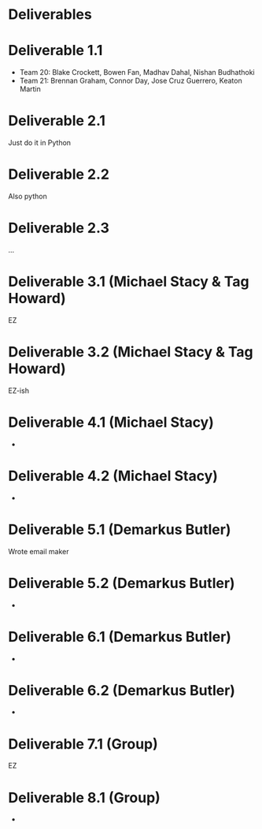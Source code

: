 # Deliverables

# Deliverable 1.1

- Team 20: Blake Crockett, Bowen Fan, Madhav Dahal, Nishan Budhathoki  
- Team 21: Brennan Graham, Connor Day, Jose Cruz Guerrero, Keaton Martin

# Deliverable 2.1

Just do it in Python

# Deliverable 2.2

Also python

# Deliverable 2.3

...

# Deliverable 3.1 (Michael Stacy & Tag Howard)

EZ

# Deliverable 3.2 (Michael Stacy & Tag Howard)

EZ-ish

# Deliverable 4.1 (Michael Stacy)

-

# Deliverable 4.2 (Michael Stacy)

-

# Deliverable 5.1 (Demarkus Butler)

Wrote email maker

# Deliverable 5.2 (Demarkus Butler)

-

# Deliverable 6.1 (Demarkus Butler)

-

# Deliverable 6.2 (Demarkus Butler)

-

# Deliverable 7.1 (Group)

EZ

# Deliverable 8.1 (Group)

-
